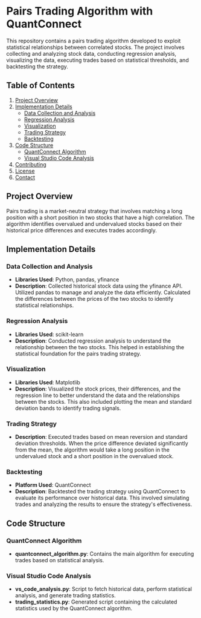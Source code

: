 # Pairs Trading Algorithm with QuantConnect

This repository contains a pairs trading algorithm developed to exploit statistical relationships between correlated stocks. The project involves collecting and analyzing stock data, conducting regression analysis, visualizing the data, executing trades based on statistical thresholds, and backtesting the strategy.

## Table of Contents

1. [Project Overview](#project-overview)
2. [Implementation Details](#implementation-details)
    - [Data Collection and Analysis](#data-collection-and-analysis)
    - [Regression Analysis](#regression-analysis)
    - [Visualization](#visualization)
    - [Trading Strategy](#trading-strategy)
    - [Backtesting](#backtesting)
3. [Code Structure](#code-structure)
    - [QuantConnect Algorithm](#quantconnect-algorithm)
    - [Visual Studio Code Analysis](#visual-studio-code-analysis)
4. [Contributing](#contributing)
5. [License](#license)
6. [Contact](#contact)

## Project Overview

Pairs trading is a market-neutral strategy that involves matching a long position with a short position in two stocks that have a high correlation. The algorithm identifies overvalued and undervalued stocks based on their historical price differences and executes trades accordingly.

## Implementation Details

### Data Collection and Analysis

- **Libraries Used**: Python, pandas, yfinance
- **Description**: Collected historical stock data using the yfinance API. Utilized pandas to manage and analyze the data efficiently. Calculated the differences between the prices of the two stocks to identify statistical relationships.

### Regression Analysis

- **Libraries Used**: scikit-learn
- **Description**: Conducted regression analysis to understand the relationship between the two stocks. This helped in establishing the statistical foundation for the pairs trading strategy.

### Visualization

- **Libraries Used**: Matplotlib
- **Description**: Visualized the stock prices, their differences, and the regression line to better understand the data and the relationships between the stocks. This also included plotting the mean and standard deviation bands to identify trading signals.

### Trading Strategy

- **Description**: Executed trades based on mean reversion and standard deviation thresholds. When the price difference deviated significantly from the mean, the algorithm would take a long position in the undervalued stock and a short position in the overvalued stock.

### Backtesting

- **Platform Used**: QuantConnect
- **Description**: Backtested the trading strategy using QuantConnect to evaluate its performance over historical data. This involved simulating trades and analyzing the results to ensure the strategy's effectiveness.

## Code Structure

### QuantConnect Algorithm

- **quantconnect_algorithm.py**: Contains the main algorithm for executing trades based on statistical analysis.

### Visual Studio Code Analysis

- **vs_code_analysis.py**: Script to fetch historical data, perform statistical analysis, and generate trading statistics.
- **trading_statistics.py**: Generated script containing the calculated statistics used by the QuantConnect algorithm.

